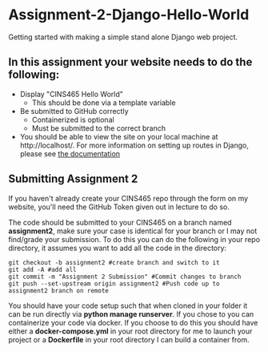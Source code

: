 # Assignment-2-Django-Hello-World
Getting started with making a simple stand alone Django web project.

## In this assignment your website needs to do the following:

* Display "CINS465 Hello World"
  * This should be done via a template variable
* Be submitted to GitHub correctly
  * Containerized is optional
  * Must be submitted to the correct branch
* You should be able to view the site on your local machine at http://localhost/. For more information on setting up routes in Django, please see [the documentation](https://docs.djangoproject.com/en/2.0/topics/http/urls/)

## Submitting Assignment 2

If you haven't already create your CINS465 repo through the form on my website, you'll need the GitHub Token given out in lecture to do so.

The code should be submitted to your CINS465 on a branch named **assignment2**, make sure your case is identical for your branch or I may not find/grade your submission. To do this you can do the following in your repo directory, it assumes you want to add all the code in the directory:

```
git checkout -b assignment2 #create branch and switch to it
git add -A #add all
git commit -m "Assignment 2 Submission" #Commit changes to branch
git push --set-upstream origin assignment2 #Push code up to assignment2 branch on remote
```

You should have your code setup such that when cloned in your folder it can be run directly via **python manage runserver**. If you chose to you can containerize your code via docker. If you choose to do this you should have either a **docker-compose.yml** in your root directory for me to launch your project or a **Dockerfile** in your root directory I can build a container from. 
